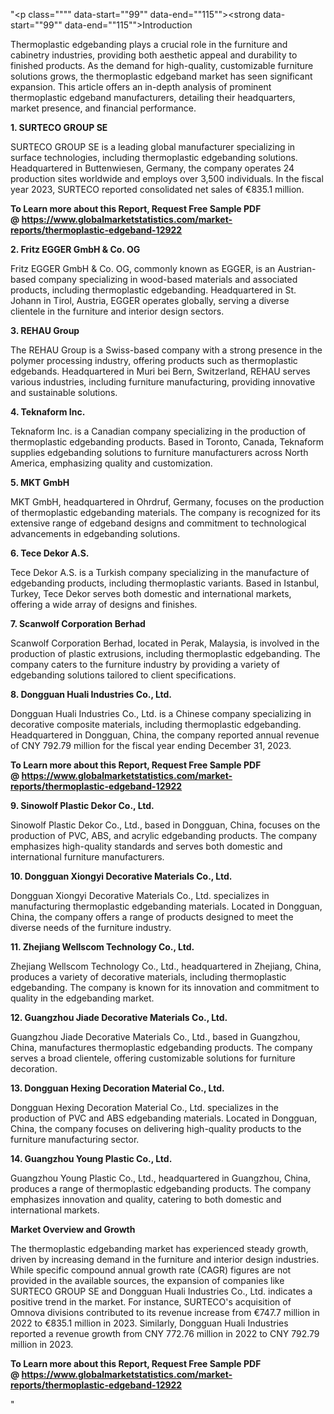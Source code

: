 "<p class="""" data-start=""99"" data-end=""115""><strong data-start=""99"" data-end=""115"">Introduction</strong></p>
<p class="""" data-start=""117"" data-end=""274""><span class=""relative -mx-px my-[-0.2rem] rounded px-px py-[0.2rem]"">Thermoplastic edgebanding plays a crucial role in the furniture and cabinetry industries, providing both aesthetic appeal and durability to finished products.</span> <span class=""relative -mx-px my-[-0.2rem] rounded px-px py-[0.2rem]"">As the demand for high-quality, customizable furniture solutions grows, the thermoplastic edgeband market has seen significant expansion.</span> <span class=""relative -mx-px my-[-0.2rem] rounded px-px py-[0.2rem]"">This article offers an in-depth analysis of prominent thermoplastic edgeband manufacturers, detailing their headquarters, market presence, and financial performance.</span></p>
<p class="""" data-start=""276"" data-end=""299""><strong data-start=""276"" data-end=""299"">1. SURTECO GROUP SE</strong></p>
<p class="""" data-start=""301"" data-end=""498""><span class=""relative -mx-px my-[-0.2rem] rounded px-px py-[0.2rem]"">SURTECO GROUP SE is a leading global manufacturer specializing in surface technologies, including thermoplastic edgebanding solutions.</span> <span class=""relative -mx-px my-[-0.2rem] rounded px-px py-[0.2rem]"">Headquartered in Buttenwiesen, Germany, the company operates 24 production sites worldwide and employs over 3,500 individuals.</span> <span class=""relative -mx-px my-[-0.2rem] rounded px-px py-[0.2rem]"">In the fiscal year 2023, SURTECO reported consolidated net sales of &euro;835.1 million.</span></p>
<p class="""" data-start=""301"" data-end=""498""><span class=""relative -mx-px my-[-0.2rem] rounded px-px py-[0.2rem]""><strong>To Learn more about this Report, Request Free Sample PDF @&nbsp;<a href=""https://www.globalmarketstatistics.com/market-reports/thermoplastic-edgeband-12922"">https://www.globalmarketstatistics.com/market-reports/thermoplastic-edgeband-12922</a></strong></span></p>
<p class="""" data-start=""500"" data-end=""532""><strong data-start=""500"" data-end=""532"">2. Fritz EGGER GmbH &amp; Co. OG</strong></p>
<p class="""" data-start=""534"" data-end=""659""><span class=""relative -mx-px my-[-0.2rem] rounded px-px py-[0.2rem]"">Fritz EGGER GmbH &amp; Co. OG, commonly known as EGGER, is an Austrian-based company specializing in wood-based materials and associated products, including thermoplastic edgebanding.</span> <span class=""relative -mx-px my-[-0.2rem] rounded px-px py-[0.2rem]"">Headquartered in St. Johann in Tirol, Austria, EGGER operates globally, serving a diverse clientele in the furniture and interior design sectors.</span></p>
<p class="""" data-start=""661"" data-end=""679""><strong data-start=""661"" data-end=""679"">3. REHAU Group</strong></p>
<p class="""" data-start=""681"" data-end=""806""><span class=""relative -mx-px my-[-0.2rem] rounded px-px py-[0.2rem]"">The REHAU Group is a Swiss-based company with a strong presence in the polymer processing industry, offering products such as thermoplastic edgebands.</span> <span class=""relative -mx-px my-[-0.2rem] rounded px-px py-[0.2rem]"">Headquartered in Muri bei Bern, Switzerland, REHAU serves various industries, including furniture manufacturing, providing innovative and sustainable solutions.</span></p>
<p class="""" data-start=""808"" data-end=""829""><strong data-start=""808"" data-end=""829"">4. Teknaform Inc.</strong></p>
<p class="""" data-start=""831"" data-end=""956""><span class=""relative -mx-px my-[-0.2rem] rounded px-px py-[0.2rem]"">Teknaform Inc. is a Canadian company specializing in the production of thermoplastic edgebanding products.</span> <span class=""relative -mx-px my-[-0.2rem] rounded px-px py-[0.2rem]"">Based in Toronto, Canada, Teknaform supplies edgebanding solutions to furniture manufacturers across North America, emphasizing quality and customization.</span></p>
<p class="""" data-start=""958"" data-end=""973""><strong data-start=""958"" data-end=""973"">5. MKT GmbH</strong></p>
<p class="""" data-start=""975"" data-end=""1100""><span class=""relative -mx-px my-[-0.2rem] rounded px-px py-[0.2rem]"">MKT GmbH, headquartered in Ohrdruf, Germany, focuses on the production of thermoplastic edgebanding materials.</span> <span class=""relative -mx-px my-[-0.2rem] rounded px-px py-[0.2rem]"">The company is recognized for its extensive range of edgeband designs and commitment to technological advancements in edgebanding solutions.</span></p>
<p class="""" data-start=""1102"" data-end=""1124""><strong data-start=""1102"" data-end=""1124"">6. Tece Dekor A.S.</strong></p>
<p class="""" data-start=""1126"" data-end=""1251""><span class=""relative -mx-px my-[-0.2rem] rounded px-px py-[0.2rem]"">Tece Dekor A.S. is a Turkish company specializing in the manufacture of edgebanding products, including thermoplastic variants.</span> <span class=""relative -mx-px my-[-0.2rem] rounded px-px py-[0.2rem]"">Based in Istanbul, Turkey, Tece Dekor serves both domestic and international markets, offering a wide array of designs and finishes.</span></p>
<p class="""" data-start=""1253"" data-end=""1287""><strong data-start=""1253"" data-end=""1287"">7. Scanwolf Corporation Berhad</strong></p>
<p class="""" data-start=""1289"" data-end=""1414""><span class=""relative -mx-px my-[-0.2rem] rounded px-px py-[0.2rem]"">Scanwolf Corporation Berhad, located in Perak, Malaysia, is involved in the production of plastic extrusions, including thermoplastic edgebanding.</span> <span class=""relative -mx-px my-[-0.2rem] rounded px-px py-[0.2rem]"">The company caters to the furniture industry by providing a variety of edgebanding solutions tailored to client specifications.</span></p>
<p class="""" data-start=""1416"" data-end=""1458""><strong data-start=""1416"" data-end=""1458"">8. Dongguan Huali Industries Co., Ltd.</strong></p>
<p class="""" data-start=""1460"" data-end=""1625""><span class=""relative -mx-px my-[-0.2rem] rounded px-px py-[0.2rem]"">Dongguan Huali Industries Co., Ltd. is a Chinese company specializing in decorative composite materials, including thermoplastic edgebanding.</span> <span class=""relative -mx-px my-[-0.2rem] rounded px-px py-[0.2rem]"">Headquartered in Dongguan, China, the company reported annual revenue of CNY 792.79 million for the fiscal year ending December 31, 2023.</span> </p>
<p class="""" data-start=""1460"" data-end=""1625""><strong>To Learn more about this Report, Request Free Sample PDF @&nbsp;<a href=""https://www.globalmarketstatistics.com/market-reports/thermoplastic-edgeband-12922"">https://www.globalmarketstatistics.com/market-reports/thermoplastic-edgeband-12922</a></strong></p>
<p class="""" data-start=""1627"" data-end=""1666""><strong data-start=""1627"" data-end=""1666"">9. Sinowolf Plastic Dekor Co., Ltd.</strong></p>
<p class="""" data-start=""1668"" data-end=""1793""><span class=""relative -mx-px my-[-0.2rem] rounded px-px py-[0.2rem]"">Sinowolf Plastic Dekor Co., Ltd., based in Dongguan, China, focuses on the production of PVC, ABS, and acrylic edgebanding products.</span> <span class=""relative -mx-px my-[-0.2rem] rounded px-px py-[0.2rem]"">The company emphasizes high-quality standards and serves both domestic and international furniture manufacturers.</span></p>
<p class="""" data-start=""1795"" data-end=""1850""><strong data-start=""1795"" data-end=""1850"">10. Dongguan Xiongyi Decorative Materials Co., Ltd.</strong></p>
<p class="""" data-start=""1852"" data-end=""1977""><span class=""relative -mx-px my-[-0.2rem] rounded px-px py-[0.2rem]"">Dongguan Xiongyi Decorative Materials Co., Ltd. specializes in manufacturing thermoplastic edgebanding materials.</span> <span class=""relative -mx-px my-[-0.2rem] rounded px-px py-[0.2rem]"">Located in Dongguan, China, the company offers a range of products designed to meet the diverse needs of the furniture industry.</span></p>
<p class="""" data-start=""1979"" data-end=""2025""><strong data-start=""1979"" data-end=""2025"">11. Zhejiang Wellscom Technology Co., Ltd.</strong></p>
<p class="""" data-start=""2027"" data-end=""2152""><span class=""relative -mx-px my-[-0.2rem] rounded px-px py-[0.2rem]"">Zhejiang Wellscom Technology Co., Ltd., headquartered in Zhejiang, China, produces a variety of decorative materials, including thermoplastic edgebanding.</span> <span class=""relative -mx-px my-[-0.2rem] rounded px-px py-[0.2rem]"">The company is known for its innovation and commitment to quality in the edgebanding market.</span></p>
<p class="""" data-start=""2154"" data-end=""2208""><strong data-start=""2154"" data-end=""2208"">12. Guangzhou Jiade Decorative Materials Co., Ltd.</strong></p>
<p class="""" data-start=""2210"" data-end=""2335""><span class=""relative -mx-px my-[-0.2rem] rounded px-px py-[0.2rem]"">Guangzhou Jiade Decorative Materials Co., Ltd., based in Guangzhou, China, manufactures thermoplastic edgebanding products.</span> <span class=""relative -mx-px my-[-0.2rem] rounded px-px py-[0.2rem]"">The company serves a broad clientele, offering customizable solutions for furniture decoration.</span></p>
<p class="""" data-start=""2337"" data-end=""2390""><strong data-start=""2337"" data-end=""2390"">13. Dongguan Hexing Decoration Material Co., Ltd.</strong></p>
<p class="""" data-start=""2392"" data-end=""2517""><span class=""relative -mx-px my-[-0.2rem] rounded px-px py-[0.2rem]"">Dongguan Hexing Decoration Material Co., Ltd. specializes in the production of PVC and ABS edgebanding materials.</span> <span class=""relative -mx-px my-[-0.2rem] rounded px-px py-[0.2rem]"">Located in Dongguan, China, the company focuses on delivering high-quality products to the furniture manufacturing sector.</span></p>
<p class="""" data-start=""2519"" data-end=""2560""><strong data-start=""2519"" data-end=""2560"">14. Guangzhou Young Plastic Co., Ltd.</strong></p>
<p class="""" data-start=""2562"" data-end=""2687""><span class=""relative -mx-px my-[-0.2rem] rounded px-px py-[0.2rem]"">Guangzhou Young Plastic Co., Ltd., headquartered in Guangzhou, China, produces a range of thermoplastic edgebanding products.</span> <span class=""relative -mx-px my-[-0.2rem] rounded px-px py-[0.2rem]"">The company emphasizes innovation and quality, catering to both domestic and international markets.</span></p>
<p class="""" data-start=""2689"" data-end=""2719""><strong data-start=""2689"" data-end=""2719"">Market Overview and Growth</strong></p>
<p class="""" data-start=""2721"" data-end=""3006""><span class=""relative -mx-px my-[-0.2rem] rounded px-px py-[0.2rem]"">The thermoplastic edgebanding market has experienced steady growth, driven by increasing demand in the furniture and interior design industries.</span> <span class=""relative -mx-px my-[-0.2rem] rounded px-px py-[0.2rem]"">While specific compound annual growth rate (CAGR) figures are not provided in the available sources, the expansion of companies like SURTECO GROUP SE and Dongguan Huali Industries Co., Ltd. indicates a positive trend in the market.</span> <span class=""relative -mx-px my-[-0.2rem] rounded px-px py-[0.2rem]"">For instance, SURTECO's acquisition of Omnova divisions contributed to its revenue increase from &euro;747.7 million in 2022 to &euro;835.1 million in 2023.</span> <span class=""relative -mx-px my-[-0.2rem] rounded px-px py-[0.2rem]"">Similarly, Dongguan Huali Industries reported a revenue growth from CNY 772.76 million in 2022 to CNY 792.79 million in 2023.</span></p>
<p class="""" data-start=""2721"" data-end=""3006""><span class=""relative -mx-px my-[-0.2rem] rounded px-px py-[0.2rem]""><strong>To Learn more about this Report, Request Free Sample PDF @&nbsp;<a href=""https://www.globalmarketstatistics.com/market-reports/thermoplastic-edgeband-12922"">https://www.globalmarketstatistics.com/market-reports/thermoplastic-edgeband-12922</a></strong></span></p>"
